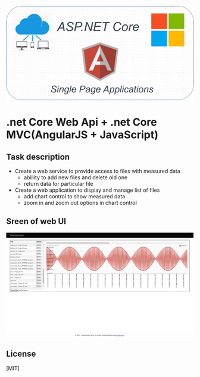 <p align="center">
    <img src="https://raw.githubusercontent.com/AnAndrey/orolia-evaluation-test/master/aspcore.png" />
</p>

# .net Core Web Api + .net Core MVC(AngularJS + JavaScript)
## Task description
* Create a web service to provide access to files with measured data
  - abillity to add new files and delete old one
  - return data for particular file
* Create a web application to display and manage list of files
  - add chart control to show measured data 
  - zoom in and zoom out options in chart control

## Sreen of web UI
<p align="center">
    <img src="https://raw.githubusercontent.com/AnAndrey/orolia-evaluation-test/master/screen.png" />
</p>

## License

[MIT]
